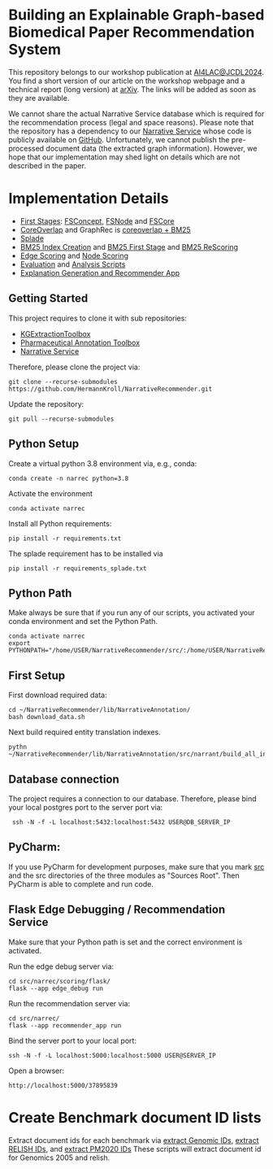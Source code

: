 # Building an Explainable Graph-based Biomedical Paper Recommendation System
This repository belongs to our workshop publication at [AI4LAC@JCDL2024](https://zhanghaoxuan1999.github.io/JCDL2024-AI4LAC-workshop/). 
You find a short version of our article on the workshop webpage and a technical report (long version) at [arXiv](https://arxiv.org/abs/2412.15229). The links will be added as soon as they are available. 

We cannot share the actual Narrative Service database which is required for the recommendation process (legal and space reasons).
Please note that the repository has a dependency to our [Narrative Service](https://narrative.pubpharm.de) whose code is publicly available on [GitHub](https://github.com/HermannKroll/NarrativeIntelligence). 
Unfortunately, we cannot publish the pre-processed document data (the extracted graph information).
However, we hope that our implementation may shed light on details which are not described in the paper. 

# Implementation Details
- [First Stages](src/narrec/firststage): [FSConcept](src/narrec/firststage/fsconcept.py), [FSNode](src/narrec/firststage/fsnode.py) and [FSCore](src/narrec/firststage/fscore.py)
- [CoreOverlap](src/narrec/recommender/coreoverlap.py) and GraphRec is [coreoverlap + BM25](src/narrec/recommender/graph_base_fallback_bm25.py)
- [Splade](src/narrec/recommender/splade.py)
- [BM25 Index Creation](src/narrec/firststage/create_bm25_index.py) and [BM25 First Stage](src/narrec/firststage/bm25abstract.py) and [BM25 ReScoring](src/narrec/scoring/BM25Scorer.py)
- [Edge Scoring](src/narrec/scoring/edge.py) and [Node Scoring](src/narrec/scoring/concept.py)
- [Evaluation](src/narrec/analysis/evaluation.py) and [Analysis Scripts](src/narrec/analysis)
- [Explanation Generation and Recommender App](src/narrec/recommender_app.py)

## Getting Started
This project requires to clone it with sub repositories:
- [KGExtractionToolbox](https://github.com/HermannKroll/KGExtractionToolbox.git)
- [Pharmaceutical Annotation Toolbox](https://github.com/HermannKroll/NarrativeAnnotation.git)
- [Narrative Service](https://github.com/HermannKroll/NarrativeIntelligence.git)

Therefore, please clone the project via:
```
git clone --recurse-submodules https://github.com/HermannKroll/NarrativeRecommender.git
```

Update the repository:
```
git pull --recurse-submodules
```

## Python Setup

Create a virtual python 3.8 environment via, e.g., conda:
```
conda create -n narrec python=3.8
```

Activate the environment
```
conda activate narrec
```


Install all Python requirements:
```
pip install -r requirements.txt
```

The splade requirement has to be installed via
```
pip install -r requirements_splade.txt
```


## Python Path
Make always be sure that if you run any of our scripts, you activated your conda environment and set the Python Path.
```
conda activate narrec
export PYTHONPATH="/home/USER/NarrativeRecommender/src/:/home/USER/NarrativeRecommender/lib/NarrativeIntelligence/src/:/home/USER/NarrativeRecommender/lib/NarrativeAnnotation/src/:/home/USER/NarrativeRecommender/lib/KGExtractionToolbox/src/"
```

## First Setup
First download required data:
```
cd ~/NarrativeRecommender/lib/NarrativeAnnotation/
bash download_data.sh 
```

Next build required entity translation indexes.
```
pythn ~/NarrativeRecommender/lib/NarrativeAnnotation/src/narrant/build_all_indexes.py
```

## Database connection

The project requires a connection to our database.
Therefore, please bind your local postgres port to the server port via:
```
 ssh -N -f -L localhost:5432:localhost:5432 USER@DB_SERVER_IP
```

## PyCharm:
If you use PyCharm for development purposes, make sure that you mark [src](src) and the src directories of the three modules as "Sources Root". 
Then PyCharm is able to complete and run code. 


## Flask Edge Debugging / Recommendation Service
Make sure that your Python path is set and the correct environment is activated.

Run the edge debug server via:
```
cd src/narrec/scoring/flask/
flask --app edge_debug run
```


Run the recommendation server via:
```
cd src/narrec/
flask --app recommender_app run
```


Bind the server port to your local port:
```
ssh -N -f -L localhost:5000:localhost:5000 USER@SERVER_IP
```

Open a browser:
```
http://localhost:5000/37895839
```


# Create Benchmark document ID lists
Extract document ids for each benchmark via [extract Genomic IDs](src/narrec/benchmark/retrieve_pmids/extract_tg2005_ids.py), [extract RELISH IDs](src/narrec/benchmark/retrieve_pmids/extract_relish_ids.py),
and [extract PM2020 IDs](src/narrec/benchmark/retrieve_pmids/extract_pm2019_ids.py)
These scripts will extract document id for Genomics 2005 and relish.
